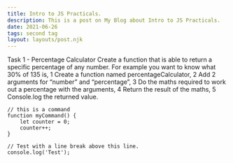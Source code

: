 ```yaml
---
title: Intro to JS Practicals.
description: This is a post on My Blog about Intro to JS Practicals.
date: 2021-06-26
tags: second tag
layout: layouts/post.njk
---
```


Task 1 - Percentage Calculator
Create a function that is able to return a specific percentage of any number.
For example you want to know what 30% of 135 is,
1 Create a function named percentageCalculator,
2 Add 2 arguments for “number” and “percentage”,
3 Do the maths required to work out a percentage with the arguments,
4 Return the result of the maths,
5 Console.log the returned value.

``` text/2-3
// this is a command
function myCommand() {
	let counter = 0;
	counter++;
}

// Test with a line break above this line.
console.log('Test');
```